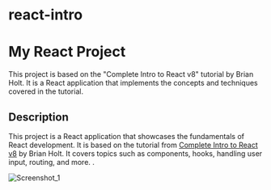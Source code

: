 # react-intro
# My React Project

This project is based on the "Complete Intro to React v8" tutorial by Brian Holt. It is a React application that implements the concepts and techniques covered in the tutorial.

## Description

This project is a React application that showcases the fundamentals of React development. It is based on the tutorial from [Complete Intro to React v8](https://react-v8.holt.courses/) by Brian Holt. It covers topics such as components, hooks, handling user input, routing, and more. .

![Screenshot_1](https://github.com/mahmoud-khalil8/react-intro/assets/78821632/9e717590-6d17-4c51-9507-9d8a13da7abe)
